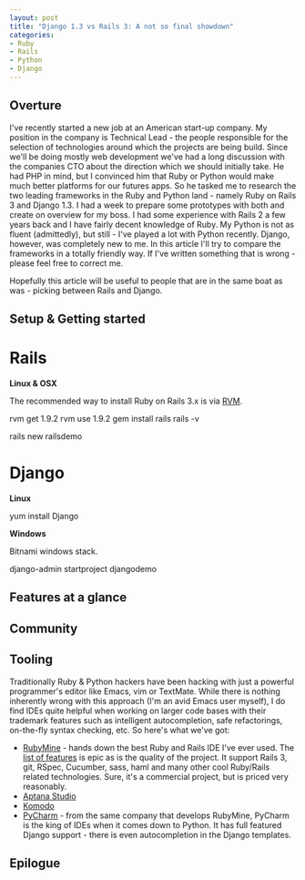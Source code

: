```yaml
---
layout: post
title: "Django 1.3 vs Rails 3: A not so final showdown"
categories:
- Ruby
- Rails
- Python
- Django
---
```


## Overture

I've recently started a new job at an American start-up company. My
position in the company is Technical Lead - the people responsible for
the selection of technologies around which the projects are being
build. Since we'll be doing mostly web development we've had a long
discussion with the companies CTO about the direction which we should
initially take. He had PHP in mind, but I convinced him that Ruby or
Python would make much better platforms for our futures apps. So he
tasked me to research the two leading frameworks in the Ruby and
Python land - namely Ruby on Rails 3 and Django 1.3. I had a week to
prepare some prototypes with both and create on overview for my
boss. I had some experience with Rails 2 a few years back and I have
fairly decent knowledge of Ruby. My Python is not as fluent
(admittedly), but still - I've played a lot with Python
recently. Django, however, was completely new to me. In this article
I'll try to compare the frameworks in a totally friendly way. If I've
written something that is wrong - please feel free to correct me.

Hopefully this article will be useful to people that are in the same
boat as was - picking between Rails and Django.

## Setup & Getting started

# Rails

**Linux & OSX**

The recommended way to install Ruby on Rails 3.x is via [RVM]().

rvm get 1.9.2
rvm use 1.9.2
gem install rails
rails -v

rails new railsdemo

# Django

**Linux**

yum install Django

**Windows**

Bitnami windows stack.

django-admin startproject djangodemo

## Features at a glance

## Community

## Tooling

Traditionally Ruby & Python hackers have been hacking with just a
powerful programmer's editor like Emacs, vim or TextMate. While there
is nothing inherently wrong with this approach (I'm an avid Emacs user
myself), I do find IDEs quite helpful when working on larger code
bases with their trademark features such as intelligent
autocompletion, safe refactorings, on-the-fly syntax checking, etc. So
here's what we've got:

- [RubyMine]() - hands down the best Ruby and Rails IDE I've ever
  used. The [list of features]() is epic as is the quality of the
  project. It support Rails 3, git, RSpec, Cucumber, sass, haml and
  many other cool Ruby/Rails related technologies. Sure, it's a
  commercial project, but is priced very reasonably. 
- [Aptana Studio]()
- [Komodo]()
- [PyCharm]() - from the same company that develops RubyMine, PyCharm
  is the king of IDEs when it comes down to Python. It has full
  featured Django support - there is even autocompletion in the Django
  templates.
  
  

## Epilogue
